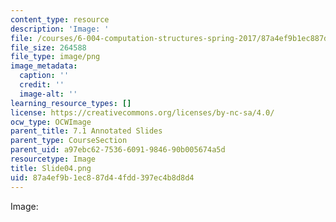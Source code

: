 ```yaml
---
content_type: resource
description: 'Image: '
file: /courses/6-004-computation-structures-spring-2017/87a4ef9b1ec887d44fdd397ec4b8d8d4_Slide04.png
file_size: 264588
file_type: image/png
image_metadata:
  caption: ''
  credit: ''
  image-alt: ''
learning_resource_types: []
license: https://creativecommons.org/licenses/by-nc-sa/4.0/
ocw_type: OCWImage
parent_title: 7.1 Annotated Slides
parent_type: CourseSection
parent_uid: a97ebc62-7536-6091-9846-90b005674a5d
resourcetype: Image
title: Slide04.png
uid: 87a4ef9b-1ec8-87d4-4fdd-397ec4b8d8d4
---
```

Image: 